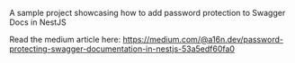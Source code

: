 A sample project showcasing how to add password protection to Swagger Docs in NestJS

Read the medium article here:
https://medium.com/@a16n.dev/password-protecting-swagger-documentation-in-nestjs-53a5edf60fa0
